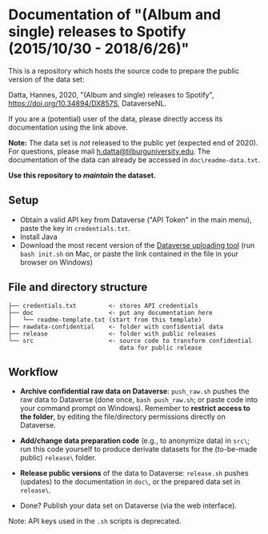 # Documentation of "(Album and single) releases to Spotify (2015/10/30 - 2018/6/26)"

This is a repository which hosts the source code to prepare the public version of the data set:

Datta, Hannes, 2020, "(Album and single) releases to Spotify", https://doi.org/10.34894/DX857S, DataverseNL.

If you are a (potential) user of the data, please directly access its documentation using the link above.

<!-- remove if necessary-->
__Note:__ The data set is *not* released to the public yet (expected end of 2020). For questions, please mail h.datta@tilburguniversity.edu. The documentation of the data
can already be accessed in `doc\readme-data.txt`.
<!-- -->

__Use this repository to *maintain* the dataset.__

## Setup

* Obtain a valid API key from Dataverse ("API Token" in the main menu), paste the key in `credentials.txt`.
* Install Java
* Download the most recent version of the [Dataverse uploading tool](https://github.com/GlobalDataverseCommunityConsortium/dataverse-uploader/) (run `bash init.sh` on Mac, or paste the link contained in the file in your browser on Windows)


## File and directory structure

```
├── credentials.txt         <- stores API credentials
├── doc                     <- put any documentation here
│   └── readme-template.txt (start from this template)
├── rawdata-confidential    <- folder with confidential data
├── release                 <- folder with public releases
└── src                     <- source code to transform confidential
                               data for public release
```

## Workflow

* __Archive confidential raw data on Dataverse__: `push_raw.sh` pushes the raw data to Dataverse (done once, `bash push_raw.sh`; or paste code into your command prompt on Windows). Remember to __restrict access to the folder__, by editing the file/directory permissions directly on Dataverse.

* __Add/change data preparation code__ (e.g., to anonymize data) in `src\`; run this code yourself to produce derivate datasets for the (to-be-made public) `release\` folder.

* __Release public versions__ of the data to Dataverse: `release.sh` pushes (updates) to the documentation in `doc\`, or the prepared data set in `release\`.

* Done? Publish your data set on Dataverse (via the web interface).

Note: API keys used in the `.sh` scripts is deprecated.

